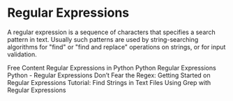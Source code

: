 # Regular Expressions

A regular expression is a sequence of characters that specifies a search pattern in text. Usually such patterns are used by string-searching algorithms for "find" or "find and replace" operations on strings, or for input validation.

<ResourceGroupTitle>Free Content</ResourceGroupTitle>
<BadgeLink colorScheme='blue' badgeText='Official Reference' href='https://docs.python.org/3/library/re.html'>Regular Expressions in Python</BadgeLink>
<BadgeLink colorScheme='yellow' badgeText='Read' href='https://developers.google.com/edu/python/regular-expressions'>Python Regular Expressions</BadgeLink>
<BadgeLink colorScheme='yellow' badgeText='Read' href='https://www.tutorialspoint.com/python/python_reg_expressions.htm'>Python - Regular Expressions</BadgeLink>
<BadgeLink colorScheme='yellow' badgeText='read' href='https://thenewstack.io/dont-fear-regex-getting-started-regular-expressions/'>Don’t Fear the Regex: Getting Started on Regular Expressions</BadgeLink>
<BadgeLink colorScheme='yellow' badgeText='read' href='https://thenewstack.io/tutorial-find-strings-in-text-files-using-grep-with-regular-expressions/'>Tutorial: Find Strings in Text Files Using Grep with Regular Expressions</BadgeLink>

